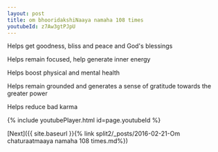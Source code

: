 ```yaml
---
layout: post
title: om bhooridakshiNaaya namaha 108 times
youtubeId: z7Aw3gtPJpU
---
```

 
 
Helps get goodness, bliss and peace and God's blessings
 
Helps remain focused, help generate inner energy 
 
Helps boost physical and mental health 
 
Helps remain grounded and generates a sense of gratitude towards the greater power 
 
Helps reduce bad karma
 
 
 
 


{% include youtubePlayer.html id=page.youtubeId %}
 
[Next]({{ site.baseurl }}{% link  split2/_posts/2016-02-21-Om chaturaatmaaya namaha 108 times.md%})
 
